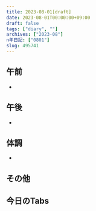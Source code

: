 ```yaml
---
title: 2023-08-01[draft]
date: 2023-08-01T00:00:00+09:00
draft: false
tags: ["diary", ""]
archives: ["2023-08"]
n年日記: ["0801"]
slug: 495741
---
```

## 午前
- 
## 午後
- 
## 体調
- 
## その他
## 今日のTabs
